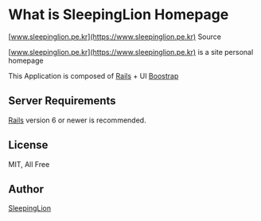 # What is SleepingLion Homepage

[www.sleepinglion.pe.kr](https://www.sleepinglion.pe.kr) Source

[www.sleepinglion.pe.kr](https://www.sleepinglion.pe.kr) is a site personal homepage

This Application is composed of [Rails](http://rubyonrails.org/) + UI [Boostrap](http://getbootstrap.com)

## Server Requirements

[Rails](http://rubyonrails.org/) version 6 or newer is recommended.

## License

MIT, All Free

## Author

[SleepingLion](https://www.sleepinglion.pe.kr)
